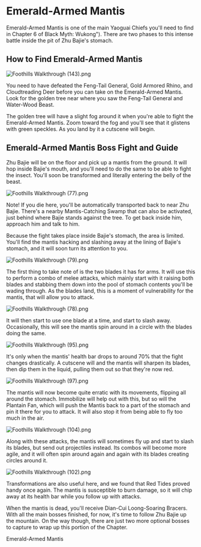 # Emerald-Armed Mantis

Emerald-Armed Mantis is one of the main Yaoguai Chiefs you'll need to find in Chapter 6 of Black Myth: Wukong"). There are two phases to this intense battle inside the pit of Zhu Bajie's stomach. 

## How to Find Emerald-Armed Mantis

![Foothills Walkthrough \(143\).png](https://oyster.ignimgs.com/mediawiki/apis.ign.com/black-myth-wukong/4/4a/Foothills_Walkthrough_%28143%29.png)

You need to have defeated the Feng-Tail General, Gold Armored Rhino, and Cloudtreading Deer before you can take on the Emerald-Armed Mantis. Look for the golden tree near where you saw the Feng-Tail General and Water-Wood Beast. 

The golden tree will have a slight fog around it when you're able to fight the Emerald-Armed Mantis. Zoom toward the fog and you'll see that it glistens with green speckles. As you land by it a cutscene will begin. 

## Emerald-Armed Mantis Boss Fight and Guide

Zhu Bajie will be on the floor and pick up a mantis from the ground. It will hop inside Bajie's mouth, and you'll need to do the same to be able to fight the insect. You'll soon be transformed and literally entering the belly of the beast. 

![Foothills Walkthrough \(77\).png](https://oyster.ignimgs.com/mediawiki/apis.ign.com/black-myth-wukong/3/3d/Foothills_Walkthrough_%2877%29.png)

Note! If you die here, you'll be automatically transported back to near Zhu Bajie. There's a nearby Mantis-Catching Swamp that can also be activated, just behind where Bajie stands against the tree. To get back inside him, approach him and talk to him. 

Because the fight takes place inside Bajie's stomach, the area is limited. You'll find the mantis hacking and slashing away at the lining of Bajie's stomach, and it will soon turn its attention to you. 

![Foothills Walkthrough \(79\).png](https://oyster.ignimgs.com/mediawiki/apis.ign.com/black-myth-wukong/a/ae/Foothills_Walkthrough_%2879%29.png)

The first thing to take note of is the two blades it has for arms. It will use this to perform a combo of melee attacks, which mainly start with it raising both blades and stabbing them down into the pool of stomach contents you'll be wading through. As the blades land, this is a moment of vulnerability for the mantis, that will allow you to attack. 

![Foothills Walkthrough \(78\).png](https://oyster.ignimgs.com/mediawiki/apis.ign.com/black-myth-wukong/3/37/Foothills_Walkthrough_%2878%29.png)

It will then start to use one blade at a time, and start to slash away. Occasionally, this will see the mantis spin around in a circle with the blades doing the same. 

![Foothills Walkthrough \(95\).png](https://oyster.ignimgs.com/mediawiki/apis.ign.com/black-myth-wukong/9/91/Foothills_Walkthrough_%2895%29.png)

It's only when the mantis' health bar drops to around 70% that the fight changes drastically. A cutscene will  and the mantis will sharpen its blades, then dip them in the liquid, pulling them out so that they're now red. 

![Foothills Walkthrough \(97\).png](https://oyster.ignimgs.com/mediawiki/apis.ign.com/black-myth-wukong/2/21/Foothills_Walkthrough_%2897%29.png)

The mantis will now become quite erratic with its movements, flipping all around the stomach. Immobilize will help out with this, but so will the Plantain Fan, which will push the Mantis back to a part of the stomach and pin it there for you to attack. It will also stop it from being able to fly too much in the air. 

![Foothills Walkthrough \(104\).png](https://oyster.ignimgs.com/mediawiki/apis.ign.com/black-myth-wukong/d/d9/Foothills_Walkthrough_%28104%29.png)

Along with these attacks, the mantis will sometimes fly up and start to slash its blades, but send out projectiles instead. Its combos will become more agile, and it will often spin around again and again with its blades creating circles around it. 

![Foothills Walkthrough \(102\).png](https://oyster.ignimgs.com/mediawiki/apis.ign.com/black-myth-wukong/e/eb/Foothills_Walkthrough_%28102%29.png)

Transformations are also useful here, and we found that Red Tides proved handy once again. The mantis is susceptible to burn damage, so it will chip away at its health bar while you follow up with attacks. 

When the mantis is dead, you'll receive Dian-Cui Loong-Soaring Bracers. With all the main bosses finished, for now, it's time to follow Zhu Bajie up the mountain. On the way though, there are just two more optional bosses to capture to wrap up this portion of the Chapter. 

Emerald-Armed Mantis